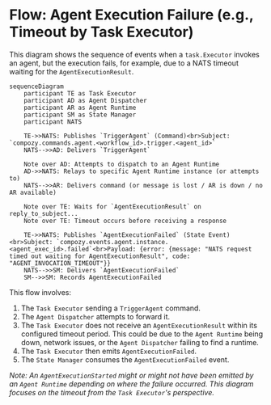 # Flow: Agent Execution Failure (e.g., Timeout by Task Executor)

This diagram shows the sequence of events when a `task.Executor` invokes an agent, but the execution fails, for example, due to a NATS timeout waiting for the `AgentExecutionResult`.

```mermaid
sequenceDiagram
    participant TE as Task Executor
    participant AD as Agent Dispatcher
    participant AR as Agent Runtime
    participant SM as State Manager
    participant NATS

    TE->>NATS: Publishes `TriggerAgent` (Command)<br>Subject: `compozy.commands.agent.<workflow_id>.trigger.<agent_id>`
    NATS-->>AD: Delivers `TriggerAgent`

    Note over AD: Attempts to dispatch to an Agent Runtime
    AD->>NATS: Relays to specific Agent Runtime instance (or attempts to)
    NATS-->>AR: Delivers command (or message is lost / AR is down / no AR available)

    Note over TE: Waits for `AgentExecutionResult` on reply_to_subject...
    Note over TE: Timeout occurs before receiving a response

    TE->>NATS: Publishes `AgentExecutionFailed` (State Event)<br>Subject: `compozy.events.agent.instance.<agent_exec_id>.failed`<br>Payload: {error: {message: "NATS request timed out waiting for AgentExecutionResult", code: "AGENT_INVOCATION_TIMEOUT"}}
    NATS-->>SM: Delivers `AgentExecutionFailed`
    SM-->>SM: Records AgentExecutionFailed
```

This flow involves:
1.  The `Task Executor` sending a `TriggerAgent` command.
2.  The `Agent Dispatcher` attempts to forward it.
3.  The `Task Executor` does not receive an `AgentExecutionResult` within its configured timeout period. This could be due to the `Agent Runtime` being down, network issues, or the `Agent Dispatcher` failing to find a runtime.
4.  The `Task Executor` then emits `AgentExecutionFailed`.
5.  The `State Manager` consumes the `AgentExecutionFailed` event.

*Note: An `AgentExecutionStarted` might or might not have been emitted by an `Agent Runtime` depending on where the failure occurred. This diagram focuses on the timeout from the `Task Executor`'s perspective.* 
